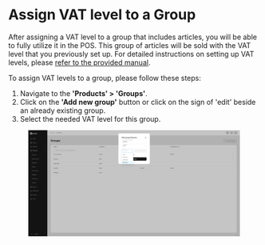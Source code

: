 # Assign VAT level to a Group

After assigning a VAT level to a group that includes articles, you will be able to fully utilize it in the POS. This group of articles will be sold with the VAT level that you previously set up. For detailed instructions on setting up VAT levels, please [refer to the provided manual](set-up-vat-levels.md).

To assign VAT levels to a group, please follow these steps:

1. Navigate to the **'Products' > 'Groups'**.
2. Click on the **'Add new group'** button or click on the sign of 'edit' beside an already existing group.
3. Select the needed VAT level for this group.

<figure><img src="../../../.gitbook/assets/Captura de pantalla (3).png" alt=""><figcaption></figcaption></figure>

